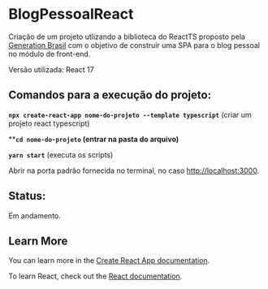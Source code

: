 # BlogPessoalReact

Criação de um projeto utlizando a biblioteca do ReactTS proposto pela [Generation Brasil](https://brazil.generation.org/) com o objetivo de construir uma SPA para o blog pessoal no módulo de front-end.

Versão utilizada: React 17

## Comandos para a execução do projeto:

****`npx create-react-app nome-do-projeto --template typescript`**** (criar um projeto react typescript)

****`cd nome-do-projeto` (entrar na pasta do arquivo)**

****`yarn start`**** (executa os scripts)

Abrir na porta padrão fornecida no terminal, no caso [http://localhost:3000](http://localhost:3000/).

## Status:

Em andamento.

## Learn More

You can learn more in the [Create React App documentation](https://facebook.github.io/create-react-app/docs/getting-started).

To learn React, check out the [React documentation](https://reactjs.org/).
